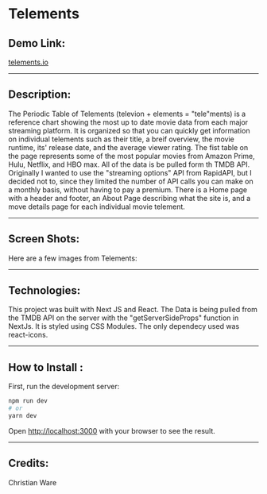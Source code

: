 # Telements

## Demo Link:

[telements.io](telements.io)

---

## Description:



The Periodic Table of Telements (televion + elements = "tele"ments) is a reference chart showing the most up to date movie data from each major streaming platform. It is organized so that you can quickly get information on individual telements such as their title, a breif overview, the movie runtime, its' release date, and the average viewer rating. The fist table on the page represents some of the most popular movies from Amazon Prime, Hulu, Netflix, and HBO max. All of the data is be pulled form th TMDB API. Originally I wanted to use the "streaming options" API from RapidAPI, but I decided not to, since they limited the number of API calls you can make on a monthly basis, without having to pay a premium. There is a Home page with a header and footer, an About Page describing what the site is, and a move details page for each individual movie telement.

---

## Screen Shots:


Here are a few images from Telements:

---

## Technologies: 

This project was built with Next JS and React. The Data is being pulled from the TMDB API on the server with the "getServerSideProps" function in NextJs. It is styled using CSS Modules. The only dependecy used was react-icons. 

---

## How to Install :

First, run the development server:

```bash
npm run dev
# or
yarn dev
```

Open [http://localhost:3000](http://localhost:3000) with your browser to see the result.

---

## Credits:

Christian Ware


